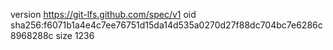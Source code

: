 version https://git-lfs.github.com/spec/v1
oid sha256:f6071b1a4e4c7ee76751d15da14d535a0270d27f88dc704bc7e6286c8968288c
size 1236
